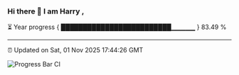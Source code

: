 ### Hi there 👋 I am Harry , 

⏳ Year progress { █████████████████████████▁▁▁▁▁ } 83.49 %

---

⏰ Updated on Sat, 01 Nov 2025 17:44:26 GMT

![Progress Bar CI](https://github.com/duykhang68/duykhang68/workflows/Progress%20Bar%20CI/badge.svg)
